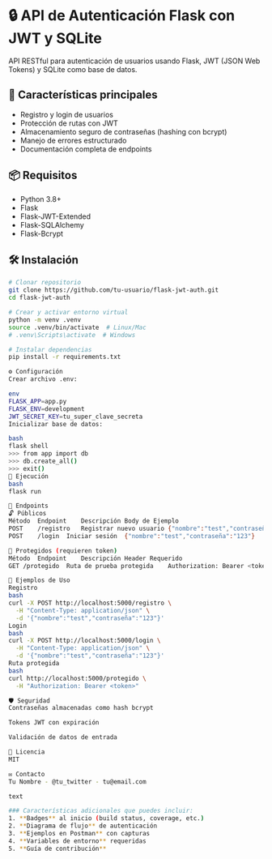 # 🔒 API de Autenticación Flask con JWT y SQLite

API RESTful para autenticación de usuarios usando Flask, JWT (JSON Web Tokens) y SQLite como base de datos.

## 🚀 Características principales
- Registro y login de usuarios
- Protección de rutas con JWT
- Almacenamiento seguro de contraseñas (hashing con bcrypt)
- Manejo de errores estructurado
- Documentación completa de endpoints

## 📦 Requisitos
- Python 3.8+
- Flask
- Flask-JWT-Extended
- Flask-SQLAlchemy
- Flask-Bcrypt

## 🛠️ Instalación
```bash
# Clonar repositorio
git clone https://github.com/tu-usuario/flask-jwt-auth.git
cd flask-jwt-auth

# Crear y activar entorno virtual
python -m venv .venv
source .venv/bin/activate  # Linux/Mac
# .venv\Scripts\activate  # Windows

# Instalar dependencias
pip install -r requirements.txt

⚙️ Configuración
Crear archivo .env:

env
FLASK_APP=app.py
FLASK_ENV=development
JWT_SECRET_KEY=tu_super_clave_secreta
Inicializar base de datos:

bash
flask shell
>>> from app import db
>>> db.create_all()
>>> exit()
🏃 Ejecución
bash
flask run

📡 Endpoints
🔓 Públicos
Método	Endpoint	Descripción	Body de Ejemplo
POST	/registro	Registrar nuevo usuario	{"nombre":"test","contraseña":"123"}
POST	/login	Iniciar sesión	{"nombre":"test","contraseña":"123"}

🔐 Protegidos (requieren token)
Método	Endpoint	Descripción	Header Requerido
GET	/protegido	Ruta de prueba protegida	Authorization: Bearer <token>

🧪 Ejemplos de Uso
Registro
bash
curl -X POST http://localhost:5000/registro \
  -H "Content-Type: application/json" \
  -d '{"nombre":"test","contraseña":"123"}'
Login
bash
curl -X POST http://localhost:5000/login \
  -H "Content-Type: application/json" \
  -d '{"nombre":"test","contraseña":"123"}'
Ruta protegida
bash
curl http://localhost:5000/protegido \
  -H "Authorization: Bearer <token>"

🛡️ Seguridad
Contraseñas almacenadas como hash bcrypt

Tokens JWT con expiración

Validación de datos de entrada

📄 Licencia
MIT

✉️ Contacto
Tu Nombre - @tu_twitter - tu@email.com

text

### Características adicionales que puedes incluir:
1. **Badges** al inicio (build status, coverage, etc.)
2. **Diagrama de flujo** de autenticación
3. **Ejemplos en Postman** con capturas
4. **Variables de entorno** requeridas
5. **Guía de contribución**